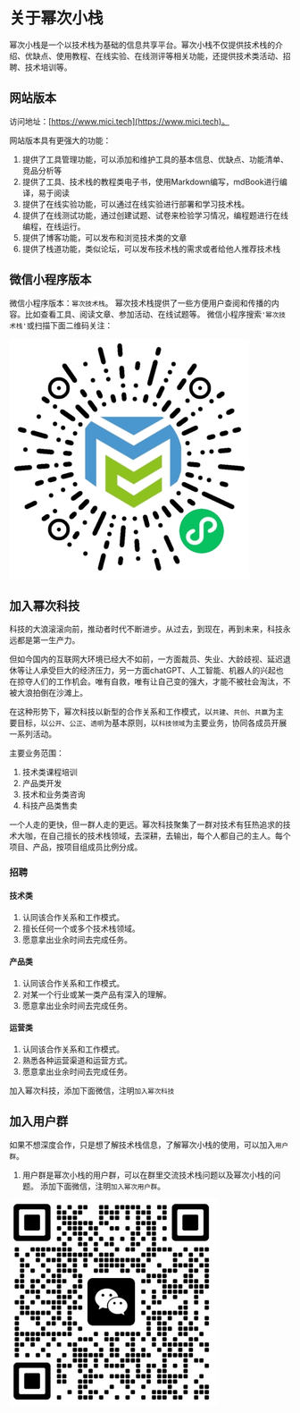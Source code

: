 # 关于幂次小栈

幂次小栈是一个以技术栈为基础的信息共享平台。幂次小栈不仅提供技术栈的介绍、优缺点、使用教程、在线实验、在线测评等相关功能，还提供技术类活动、招聘、技术培训等。

## 网站版本
访问地址：[https://www.mici.tech](https://www.mici.tech)。  

网站版本具有更强大的功能：
1. 提供了工具管理功能，可以添加和维护工具的基本信息、优缺点、功能清单、竞品分析等
2. 提供了工具、技术栈的教程类电子书，使用Markdown编写，mdBook进行编译，易于阅读
3. 提供了在线实验功能，可以通过在线实验进行部署和学习技术栈。
4. 提供了在线测试功能，通过创建试题、试卷来检验学习情况，编程题进行在线编程，在线运行。
5. 提供了博客功能，可以发布和浏览技术类的文章
6. 提供了栈道功能，类似论坛，可以发布技术栈的需求或者给他人推荐技术栈

## 微信小程序版本
微信小程序版本：`幂次技术栈`。
幂次技术栈提供了一些方便用户查阅和传播的内容。比如查看工具、阅读文章、参加活动、在线试题等。
微信小程序搜索`'幂次技术栈'`或扫描下面二维码关注：

![输入图片说明](images/mici-mp.jpg)

## 加入幂次科技
科技的大浪滚滚向前，推动者时代不断进步。从过去，到现在，再到未来，科技永远都是第一生产力。

但如今国内的互联网大环境已经大不如前，一方面裁员、失业、大龄歧视、延迟退休等让人承受巨大的经济压力，另一方面chatGPT、人工智能、机器人的兴起也在掠夺人们的工作机会。唯有自救，唯有让自己变的强大，才能不被社会淘汰，不被大浪拍倒在沙滩上。

在这种形势下，幂次科技以新型的合作关系和工作模式，以`共建`、`共创`、`共赢`为主要目标，以`公开`、`公正`、`透明`为基本原则，以`科技领域`为主要业务，协同各成员开展一系列活动。

主要业务范围：
1. 技术类课程培训
2. 产品类开发
3. 技术和业务类咨询
4. 科技产品类售卖

一个人走的更快，但一群人走的更远。幂次科技聚集了一群对技术有狂热追求的技术大咖，在自己擅长的技术栈领域，去深耕，去输出，每个人都自己的主人。每个项目、产品，按项目组成员比例分成。

### 招聘

#### 技术类
1. 认同该合作关系和工作模式。
2. 擅长任何一个或多个技术栈领域。
3. 愿意拿出业余时间去完成任务。

#### 产品类
1. 认同该合作关系和工作模式。
2. 对某一个行业或某一类产品有深入的理解。
3. 愿意拿出业余时间去完成任务。

#### 运营类
1. 认同该合作关系和工作模式。
2. 熟悉各种运营渠道和运营方式。
3. 愿意拿出业余时间去完成任务。


加入幂次科技，添加下面微信，注明`加入幂次科技`

## 加入用户群

如果不想深度合作，只是想了解技术栈信息，了解幂次小栈的使用，可以加入`用户群`。
1. 用户群是幂次小栈的用户群，可以在群里交流技术栈问题以及幂次小栈的问题。
添加下面微信，注明`加入幂次用户群`。

![输入图片说明](./images/mici-zwl.png)


